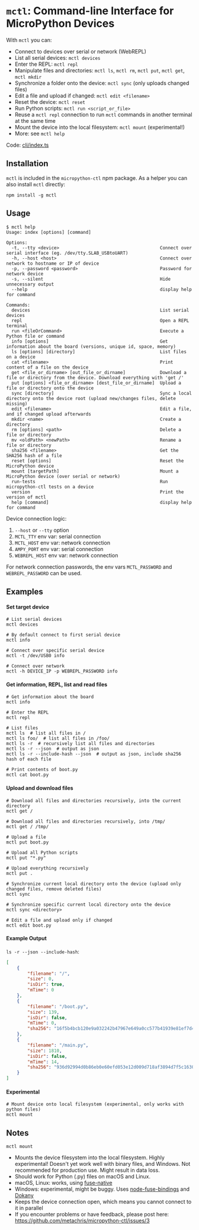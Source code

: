 # `mctl`: Command-line Interface for MicroPython Devices

With `mctl` you can:

* Connect to devices over serial or network (WebREPL)
* List all serial devices: `mctl devices`
* Enter the REPL: `mctl repl`
* Manipulate files and directories: `mctl ls`, `mctl rm`, `mctl put`, `mctl get`, `mctl mkdir`
* Synchronize a folder onto the device: `mctl sync` (only uploads changed files)
* Edit a file and upload if changed: `mctl edit <filename>`
* Reset the device: `mctl reset`
* Run Python scripts: `mctl run <script_or_file>`
* Reuse a `mctl repl` connection to run `mctl` commands in another terminal at the same time
* Mount the device into the local filesystem: `mctl mount` (experimental!)
* More: see `mctl help`

Code: [cli/index.ts](https://github.com/metachris/micropython-ctl/blob/master/cli/index.ts)

## Installation

`mctl` is included in the `micropython-ctl` npm package. As a helper you can also install `mctl` directly:

```npm install -g mctl```

## Usage

```shell
$ mctl help
Usage: index [options] [command]

Options:
  -t, --tty <device>                                      Connect over serial interface (eg. /dev/tty.SLAB_USBtoUART)
  -h, --host <host>                                       Connect over network to hostname or IP of device
  -p, --password <password>                               Password for network device
  -s, --silent                                            Hide unnecessary output
  --help                                                  display help for command

Commands:
  devices                                                 List serial devices
  repl                                                    Open a REPL terminal
  run <fileOrCommand>                                     Execute a Python file or command
  info [options]                                          Get information about the board (versions, unique id, space, memory)
  ls [options] [directory]                                List files on a device
  cat <filename>                                          Print content of a file on the device
  get <file_or_dirname> [out_file_or_dirname]             Download a file or directory from the device. Download everything with 'get /'
  put [options] <file_or_dirname> [dest_file_or_dirname]  Upload a file or directory onto the device
  sync [directory]                                        Sync a local directory onto the device root (upload new/changes files, delete missing)
  edit <filename>                                         Edit a file, and if changed upload afterwards
  mkdir <name>                                            Create a directory
  rm [options] <path>                                     Delete a file or directory
  mv <oldPath> <newPath>                                  Rename a file or directory
  sha256 <filename>                                       Get the SHA256 hash of a file
  reset [options]                                         Reset the MicroPython device
  mount [targetPath]                                      Mount a MicroPython device (over serial or network)
  run-tests                                               Run micropython-ctl tests on a device
  version                                                 Print the version of mctl
  help [command]                                          display help for command
```


Device connection logic:

1. `--host` or `--tty` option
1. `MCTL_TTY` env var: serial connection
1. `MCTL_HOST` env var: network connection
1. `AMPY_PORT` env var: serial connection
1. `WEBREPL_HOST` env var: network connection

For network connection passwords, the env vars `MCTL_PASSWORD` and `WEBREPL_PASSWORD` can be used.

## Examples

#### Set target device

```shell
# List serial devices
mctl devices

# By default connect to first serial device
mctl info

# Connect over specific serial device
mctl -t /dev/USB0 info

# Connect over network
mctl -h DEVICE_IP -p WEBREPL_PASSWORD info
```

#### Get information, REPL, list and read files

```shell
# Get information about the board
mctl info

# Enter the REPL
mctl repl

# List files
mctl ls  # list all files in /
mctl ls foo/  # list all files in /foo/
mctl ls -r  # recursively list all files and directories
mctl ls -r --json  # output as json
mctl ls -r --include-hash --json  # output as json, include sha256 hash of each file

# Print contents of boot.py
mctl cat boot.py
```

#### Upload and download files

```shell
# Download all files and directories recursively, into the current directory
mctl get /

# Download all files and directories recursively, into /tmp/
mctl get / /tmp/

# Upload a file
mctl put boot.py

# Upload all Python scripts
mctl put "*.py"

# Upload everything recursively
mctl put .

# Synchronize current local directory onto the device (upload only changed files, remove deleted files)
mctl sync

# Synchronize specific current local directory onto the device
mctl sync <directory>

# Edit a file and upload only if changed
mctl edit boot.py
```

#### Example Output

`ls -r --json --include-hash`:

```json
[
    {
        "filename": "/",
        "size": 0,
        "isDir": true,
        "mTime": 0
    },
    {
        "filename": "/boot.py",
        "size": 139,
        "isDir": false,
        "mTime": 0,
        "sha256": "16f5b4bcb120e9a032242b47967e649a0cc577b41939e81ef7d4b4da181bd17f"
    },
    {
        "filename": "/main.py",
        "size": 1810,
        "isDir": false,
        "mTime": 14,
        "sha256": "936d92994d0b86eb0e60efd053e12d009d718af3894d7f5c16303b1d7c526306"
    }
]
```

#### Experimental

```shell
# Mount device onto local filesystem (experimental, only works with python files)
mctl mount
```

## Notes

`mctl mount`

* Mounts the device filesystem into the local filesystem. Highly experimental! Doesn't yet work well with binary files, and Windows. Not recommended for production use. Might result in data loss.
* Should work for Python (.py) files on macOS and Linux.
* macOS, Linux: works, using [fuse-native](https://github.com/fuse-friends/fuse-native)
* Windows: experimental, might be buggy. Uses [node-fuse-bindings](https://github.com/direktspeed/node-fuse-bindings) and [Dokany](https://github.com/dokan-dev/dokany/wiki/Installation)
* Keeps the device connection open, which means you cannot connect to it in parallel
* If you encounter problems or have feedback, please post here: https://github.com/metachris/micropython-ctl/issues/3
